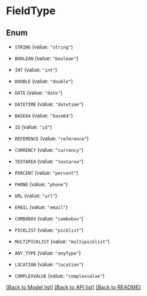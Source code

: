# FieldType

## Enum


* `STRING` (value: `"string"`)

* `BOOLEAN` (value: `"boolean"`)

* `INT` (value: `"int"`)

* `DOUBLE` (value: `"double"`)

* `DATE` (value: `"date"`)

* `DATETIME` (value: `"datetime"`)

* `BASE64` (value: `"base64"`)

* `ID` (value: `"id"`)

* `REFERENCE` (value: `"reference"`)

* `CURRENCY` (value: `"currency"`)

* `TEXTAREA` (value: `"textarea"`)

* `PERCENT` (value: `"percent"`)

* `PHONE` (value: `"phone"`)

* `URL` (value: `"url"`)

* `EMAIL` (value: `"email"`)

* `COMBOBOX` (value: `"combobox"`)

* `PICKLIST` (value: `"picklist"`)

* `MULTIPICKLIST` (value: `"multipicklist"`)

* `ANY_TYPE` (value: `"anyType"`)

* `LOCATION` (value: `"location"`)

* `COMPLEXVALUE` (value: `"complexvalue"`)


[[Back to Model list]](../README.md#documentation-for-models) [[Back to API list]](../README.md#documentation-for-api-endpoints) [[Back to README]](../README.md)



